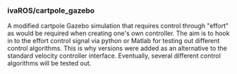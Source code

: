 ### ivaROS/cartpole_gazebo ###

A modified cartpole Gazebo simulation that requires control through "effort" as would be required
when creating one's own controller.  The aim is to hook in to the effort control signal via
python or Matlab for testing out different control algorithms.  This is why versions were added
as an alternative to the standard velocity controller interface. 
Eventually, several different control algorithms will be tested out.

